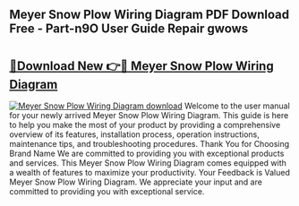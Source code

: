 ## Meyer Snow Plow Wiring Diagram PDF Download Free - Part-n9O User Guide Repair gwows

# <h2><a href="http://dfu3vy.blite.top/?on=Meyer+Snow+Plow+Wiring+Diagram">🔗Download New 👉🔴 Meyer Snow Plow Wiring Diagram</a></h2>

[![Meyer Snow Plow Wiring Diagram download](https://i.imgur.com/lujVjoI.png)](http://dfu3vy.blite.top/?on=Meyer+Snow+Plow+Wiring+Diagram)
Welcome to the user manual for your newly arrived Meyer Snow Plow Wiring Diagram. This guide is here to help you make the most of your product by providing a comprehensive overview of its features, installation process, operation instructions, maintenance tips, and troubleshooting procedures. Thank You for Choosing Brand Name We are committed to providing you with exceptional products and services. This Meyer Snow Plow Wiring Diagram comes equipped with a wealth of features to maximize your productivity. Your Feedback is Valued Meyer Snow Plow Wiring Diagram. We appreciate your input and are committed to providing you with exceptional service.

